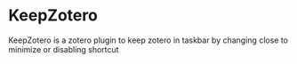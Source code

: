 # KeepZotero
KeepZotero is a zotero plugin to keep zotero in taskbar by changing close to minimize or disabling shortcut
